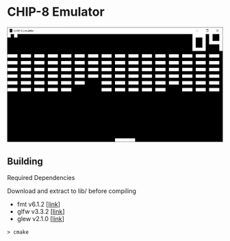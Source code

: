 # CHIP-8 Emulator

![](resources/emulator.png)

## Building

Required Dependencies

Download and extract to lib/ before compiling
- fmt v6.1.2 [[link](https://fmt.dev/6.1.2/)]
- glfw v3.3.2 [[link](https://github.com/glfw/glfw/)]
- glew v2.1.0 [[link](https://github.com/nigels-com/glew)]

```
> cmake
```
